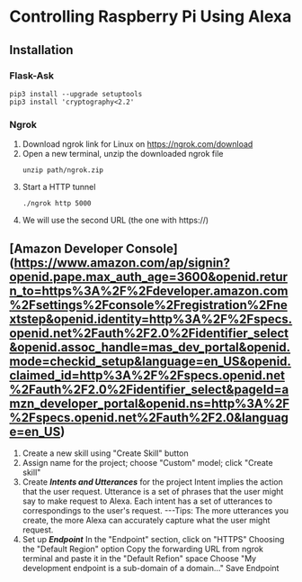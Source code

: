 # Controlling Raspberry Pi Using Alexa

## Installation

  ### Flask-Ask

```python3 -m pip install Flask-Ask
pip3 install --upgrade setuptools
pip3 install 'cryptography<2.2'
```

### Ngrok
1. Download ngrok link for Linux on https://ngrok.com/download
2. Open a new terminal, unzip the downloaded ngrok file
   ```
   unzip path/ngrok.zip
   ```
3. Start a HTTP tunnel
   ```
   ./ngrok http 5000
   ```
4. We will use the second URL (the one with https://)

## [Amazon Developer Console] (https://www.amazon.com/ap/signin?openid.pape.max_auth_age=3600&openid.return_to=https%3A%2F%2Fdeveloper.amazon.com%2Fsettings%2Fconsole%2Fregistration%2Fnextstep&openid.identity=http%3A%2F%2Fspecs.openid.net%2Fauth%2F2.0%2Fidentifier_select&openid.assoc_handle=mas_dev_portal&openid.mode=checkid_setup&language=en_US&openid.claimed_id=http%3A%2F%2Fspecs.openid.net%2Fauth%2F2.0%2Fidentifier_select&pageId=amzn_developer_portal&openid.ns=http%3A%2F%2Fspecs.openid.net%2Fauth%2F2.0&language=en_US)
1. Create a new skill using "Create Skill" button
2. Assign name for the project; choose "Custom" model; click "Create skill"
3. Create ***Intents and Utterances*** for the project 
    Intent implies the action that the user request. 
    Utterance is a set of phrases that the user might say to make request to Alexa. Each intent has a set of utterances to correspondings to the user's request.
    ---Tips: The more utterances you create, the more Alexa can accurately capture what the user might request.
4. Set up ***Endpoint***
    In the "Endpoint" section, click on "HTTPS"
    Choosing the "Default Region" option
    Copy the forwarding URL from ngrok terminal and paste it in the "Default Refion" space
    Choose "My development endpoint is a sub-domain of a domain..."
    Save Endpoint
    




